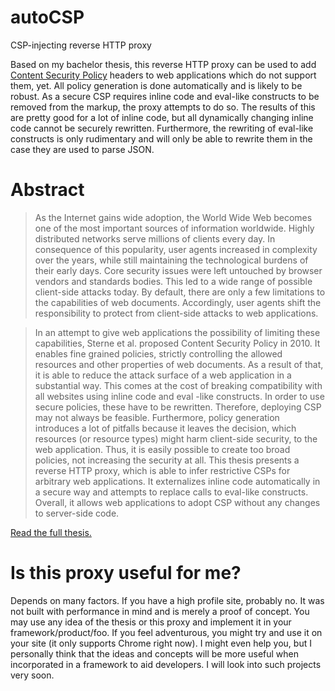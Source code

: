 autoCSP
=======

CSP-injecting reverse HTTP proxy

Based on my bachelor thesis, this reverse HTTP proxy can be used to add [Content
Security Policy](http://www.w3.org/TR/CSP/#introduction) headers to web
applications which do not support them, yet. All policy generation is done
automatically and is likely to be robust. As a secure CSP requires inline code
and eval-like constructs to be removed from the markup, the proxy attempts to do
so. The results of this are pretty good for a lot of inline code, but all
dynamically changing inline code cannot be securely rewritten. Furthermore, the
rewriting of eval-like constructs is only rudimentary and will only be able to
rewrite them in the case they are used to parse JSON.

Abstract
========
> As the Internet gains wide adoption, the World Wide Web becomes one of the
> most important sources of information worldwide. Highly distributed networks
> serve millions of clients every day. In consequence of this popularity, user
> agents increased in complexity over the years, while still maintaining the
> technological burdens of their early days. Core security issues were left
> untouched by browser vendors and standards bodies. This led to a wide range of
> possible client-side attacks today. By default, there are only a few
> limitations to the capabilities of web documents. Accordingly, user agents
> shift the responsibility to protect from client-side attacks to web
> applications.

> In an attempt to give web applications the possibility of limiting these
> capabilities, Sterne et al. proposed Content Security Policy in 2010. It
> enables fine grained policies, strictly controlling the allowed resources and
> other properties of web documents. As a result of that, it is able to reduce
> the attack surface of a web application in a substantial way. This comes at
> the cost of breaking compatibility with all websites using inline code and
> eval -like constructs. In order to use secure policies, these have to be
> rewritten. Therefore, deploying CSP may not always be feasible. Furthermore,
> policy generation introduces a lot of pitfalls because it leaves the decision,
> which resources (or resource types) might harm client-side security, to the
> web application. Thus, it is easily possible to create too broad policies, not
> increasing the security at all. This thesis presents a reverse HTTP proxy,
> which is able to infer restrictive CSPs for arbitrary web applications. It
> externalizes inline code automatically in a secure way and attempts to replace
> calls to eval-like constructs. Overall, it allows web applications to adopt
> CSP without any changes to server-side code.

[Read the full thesis.](https://golubovic.net/thesis/bachelor.pdf)


Is this proxy useful for me?
============================
Depends on many factors. If you have a high profile site, probably no. It was
not built with performance in mind and is merely a proof of concept. You may use
any idea of the thesis or this proxy and implement it in your
framework/product/foo. If you feel adventurous, you might try and use it on your
site (it only supports Chrome right now). I might even help you, but I
personally think that the ideas and concepts will be more useful when
incorporated in a framework to aid developers. I will look into such projects
very soon.

